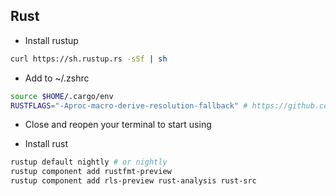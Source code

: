 ## Rust

-   Install rustup

```bash
curl https://sh.rustup.rs -sSf | sh
```

-   Add to ~/.zshrc

```bash
source $HOME/.cargo/env
RUSTFLAGS="-Aproc-macro-derive-resolution-fallback" # https://github.com/diesel-rs/diesel/issues/1785
```

-   Close and reopen your terminal to start using

-   Install rust

```bash
rustup default nightly # or nightly
rustup component add rustfmt-preview
rustup component add rls-preview rust-analysis rust-src
```
